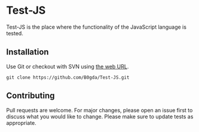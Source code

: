# Test-JS
Test-JS is the place where the functionality of the JavaScript language is tested.
## Installation
Use Git or checkout with SVN using [the web URL](https://github.com/B0gda/Test-JS.git).
```git
git clone https://github.com/B0gda/Test-JS.git
```

## Contributing
Pull requests are welcome. For major changes, please open an issue first to discuss what you would like to change.
Please make sure to update tests as appropriate. 
